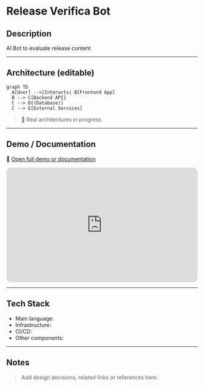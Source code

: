 # Release Verifica Bot

## Description
AI Bot to evaluate release content

---

## Architecture (editable)

```mermaid
graph TD
  A[User] -->|Interacts| B[Frontend App]
  B --> C[Backend API]
  C --> D[(Database)]
  C --> E[External Services]
```


> 🚧 Real architectures in progress.

---

## Demo / Documentation
🔗 [Open full demo or documentation](https://hmosqueraturner.github.io/release-bot/)


<div style="position:relative; padding-bottom:60%; height:0; overflow:hidden; border-radius:12px; background:#f5f5f5;">
  <iframe
    src="https://hmosqueraturner.github.io/release-bot/"
    style="position:absolute; top:0; left:0; width:100%; height:100%; border:none; border-radius:12px;"
    allowfullscreen
    loading="lazy"
    onerror="this.outerHTML='<div style=\'padding:2em;text-align:center;color:#666;background:#fafafa;border-radius:12px;\'>⚠️ Could not load the embedded demo.<br> GitHub may block embedded views.<br><a href=https://hmosqueraturner.github.io/release-bot/ target=_blank>Open it directly here</a>.</div>'">
  </iframe>
</div>


---

## Tech Stack
- Main language:
- Infrastructure:
- CI/CD:
- Other components:

---

## Notes
> Add design decisions, related links or references here.

